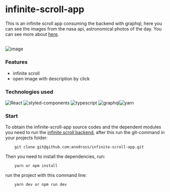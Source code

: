 # infinite-scroll-app

This is an infinite scroll app consuming the backend with graphql, here you can see the images from the nasa api, astronomical photos of the day. You can see more about [here](https://api.nasa.gov/).
##
![image](https://github.com/anndross/infinite-scroll-app/assets/132636167/d2340636-6ae9-455a-a060-378783debcff)

### Features

- infinite scroll
- open image with description by click

### Technologies used

![React](https://img.shields.io/badge/next.js-000000?style=for-the-badge&logo=nextdotjs&logoColor=white)
![styled-components](https://img.shields.io/badge/styled--components-DB7093?style=for-the-badge&logo=styled-components&logoColor=white)
![typescript](https://img.shields.io/badge/TypeScript-007ACC?style=for-the-badge&logo=typescript&logoColor=white)
![graphql](https://img.shields.io/badge/GraphQl-E10098?style=for-the-badge&logo=graphql&logoColor=white)![yarn](https://img.shields.io/badge/Yarn-2C8EBB?style=for-the-badge&logo=yarn&logoColor=white)

### Start

To obtain the infinite-scroll-app source codes and the dependent modules you need to run the [infinite scroll backend](https://github.com/anndross/infinite-scroll-api#readme), after this run the git-command in your projects folder:

```
    git clone git@github.com:anndross/infinite-scroll-app.git
```

Then you need to install the dependencies, run:

```
    yarn or npm install
```

run the project with this command line:

```
    yarn dev or npm run dev
```
